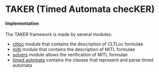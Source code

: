 # TAKER (Timed Automata checKER)


#### Implementation
The TAKER framework is made by several modules:

* [cltloc](/cltloc) module that contains the description of CLTLoc formulae
* [mitli](/mitli) module that contains the description of  MITL formulae
* [solvers](/solvers) module allows the verification of MITL formulae
* [timed automata](/timedAutomata) contains the classes that represent and parse timed automata


